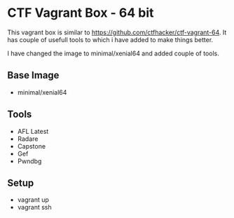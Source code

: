 # CTF Vagrant Box - 64 bit

This vagrant box is similar to https://github.com/ctfhacker/ctf-vagrant-64. It has couple of usefull tools to which i have added to make things better.

I have changed the image to minimal/xenial64 and added couple of tools.

## Base Image

- minimal/xenial64

## Tools

- AFL Latest
- Radare
- Capstone
- Gef
- Pwndbg


## Setup 

- vagrant up
- vagrant ssh
